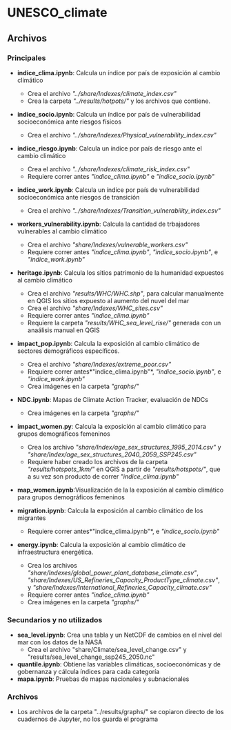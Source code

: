 # UNESCO_climate


## Archivos


### Principales

- **indice_clima.ipynb**: Calcula un índice por país de exposición al cambio climático 
    - Crea el archivo *"../share/Indexes/climate_index.csv"*
    - Crea la carpeta *"../results/hotpots/"* y los archivos que contiene.

- **indice_socio.ipynb**: Calcula un índice por país de vulnerabilidad socioeconómica ante riesgos físicos
    - Crea el archivo *"../share/Indexes/Physical_vulnerability_index.csv"*

- **indice_riesgo.ipynb**: Calcula un índice por país de riesgo ante el cambio climático
    - Crea el archivo *"../share/Indexes/climate_risk_index.csv"*
    - Requiere correr antes *"indice_clima.ipynb"* e *"indice_socio.ipynb"*

- **indice_work.ipynb**: Calcula un índice por país de vulnerabilidad
socioeconómica ante riesgos de transición
    - Crea el archivo *"../share/Indexes/Transition_vulnerability_index.csv"*

- **workers_vulnerability.ipynb**: Calcula la cantidad de trbajadores vulnerables al cambio climático
    - Crea el archivo *"share/Indexes/vulnerable_workers.csv"*
    - Requiere correr antes *"indice_clima.ipynb"*, *"indice_socio.ipynb"*, e *"indice_work.ipynb"*

- **heritage.ipynb**: Calcula los sitios patrimonio de la humanidad expuestos al cambio climático
    - Crea el archivo *"results/WHC/WHC.shp"*, para calcular manualmente en QGIS los sitios expuesto al aumento del nuvel del mar
    - Crea el archivo *"share/Indexes/WHC_sites.csv"*
    - Requiere correr antes *"indice_clima.ipynb"*
    - Requiere la carpeta *"results/WHC_sea_level_rise/"* generada con un anaálisis manual en QGIS

- **impact_pop.ipynb**: Calcula la exposición al cambio climático de sectores demográficos específicos.
    - Crea el archivo *"share/Indexes/extreme_poor.csv"*
    - Requiere correr antes*"indice_clima.ipynb"*, *"indice_socio.ipynb"*, e *"indice_work.ipynb"*
     - Crea imágenes en la carpeta *"graphs/"*

- **NDC.ipynb**: Mapas de Climate Action Tracker, evaluación de NDCs
    - Crea imágenes en la carpeta *"graphs/"*

- **impact_women.py**: Calcula la exposición al cambio climático para grupos demográficos femeninos
    - Crea los archivo *"share/Index/age_sex_structures_1995_2014.csv"* y *"share/Index/age_sex_structures_2040_2059_SSP245.csv"*
    - Requiere haber creado los archivos de la carpeta *"results/hotspots_1km/"* en QGIS a partir de *"results/hotspots/"*, que a su vez son producto de correr *"indice_clima.ipynb"*

- **map_women.ipynb**:Visualización de la la exposición al cambio climático para grupos demográficos femeninos

- **migration.ipynb**: Calcula la exposición al cambio climático de los migrantes
    - Requiere correr antes*"indice_clima.ipynb"*, e *"indice_socio.ipynb"*

- **energy.ipynb**: Calcula la exposición al cambio climático de infraestructura energética.
    - Crea los archivos *"share/Indexes/global_power_plant_database_climate.csv"*, *"share/Indexes/US_Refineries_Capacity_ProductType_climate.csv"*, y *"share/Indexes/International_Refineries_Capacity_climate.csv"*
    - Requiere correr antes *"indice_clima.ipynb"*
    - Crea imágenes en la carpeta *"graphs/"*

### Secundarios y no utilizados
- **sea_level.ipynb**: Crea una tabla y un NetCDF de cambios en el nivel del mar con los datos de la NASA
    - Crea el archivo "share/Climate/sea_level_change.csv" y "results/sea_level_change_ssp245_2050.nc"
- **quantile.ipynb**: Obtiene las variables climáticas, socioeconómicas y de gobernanza y cálcula índices para cada categoría
- **mapa.ipynb**: Pruebas de mapas nacionales y subnacionales


### Archivos
- Los archivos de la carpeta "../results/graphs/" se copiaron directo de los cuadernos de Jupyter, no los guarda el programa